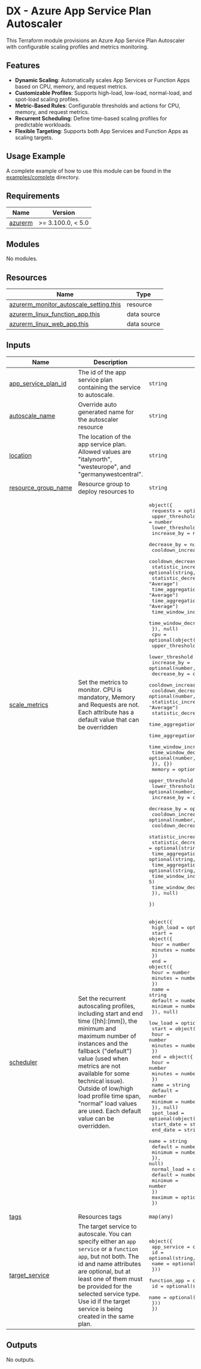 # DX - Azure App Service Plan Autoscaler

This Terraform module provisions an Azure App Service Plan Autoscaler with configurable scaling profiles and metrics monitoring.

## Features

- **Dynamic Scaling**: Automatically scales App Services or Function Apps based on CPU, memory, and request metrics.
- **Customizable Profiles**: Supports high-load, low-load, normal-load, and spot-load scaling profiles.
- **Metric-Based Rules**: Configurable thresholds and actions for CPU, memory, and request metrics.
- **Recurrent Scheduling**: Define time-based scaling profiles for predictable workloads.
- **Flexible Targeting**: Supports both App Services and Function Apps as scaling targets.

## Usage Example

A complete example of how to use this module can be found in the [examples/complete](https://github.com/pagopa-dx/terraform-azurerm-azure-app-service-plan-autoscaler/tree/main/examples/complete) directory.

<!-- markdownlint-disable -->
<!-- BEGIN_TF_DOCS -->
## Requirements

| Name | Version |
|------|---------|
| <a name="requirement_azurerm"></a> [azurerm](#requirement\_azurerm) | >= 3.100.0, < 5.0 |

## Modules

No modules.

## Resources

| Name | Type |
|------|------|
| [azurerm_monitor_autoscale_setting.this](https://registry.terraform.io/providers/hashicorp/azurerm/latest/docs/resources/monitor_autoscale_setting) | resource |
| [azurerm_linux_function_app.this](https://registry.terraform.io/providers/hashicorp/azurerm/latest/docs/data-sources/linux_function_app) | data source |
| [azurerm_linux_web_app.this](https://registry.terraform.io/providers/hashicorp/azurerm/latest/docs/data-sources/linux_web_app) | data source |

## Inputs

| Name | Description | Type | Default | Required |
|------|-------------|------|---------|:--------:|
| <a name="input_app_service_plan_id"></a> [app\_service\_plan\_id](#input\_app\_service\_plan\_id) | The id of the app service plan containing the service to autoscale. | `string` | n/a | yes |
| <a name="input_autoscale_name"></a> [autoscale\_name](#input\_autoscale\_name) | Override auto generated name for the autoscaler resource | `string` | `null` | no |
| <a name="input_location"></a> [location](#input\_location) | The location of the app service plan. Allowed values are "italynorth", "westeurope", and "germanywestcentral". | `string` | n/a | yes |
| <a name="input_resource_group_name"></a> [resource\_group\_name](#input\_resource\_group\_name) | Resource group to deploy resources to | `string` | n/a | yes |
| <a name="input_scale_metrics"></a> [scale\_metrics](#input\_scale\_metrics) | Set the metrics to monitor. CPU is mandatory, Memory and Requests are not. Each attribute has a default value that can be overridden | <pre>object({<br/>    requests = optional(object({<br/>      upper_threshold           = number<br/>      lower_threshold           = number<br/>      increase_by               = number<br/>      decrease_by               = number<br/>      cooldown_increase         = optional(number, 1)<br/>      cooldown_decrease         = optional(number, 10)<br/>      statistic_increase        = optional(string, "Average")<br/>      statistic_decrease        = optional(string, "Average")<br/>      time_aggregation_increase = optional(string, "Average")<br/>      time_aggregation_decrease = optional(string, "Average")<br/>      time_window_increase      = optional(number, 1)<br/>      time_window_decrease      = optional(number, 1)<br/>    }), null)<br/>    cpu = optional(object({<br/>      upper_threshold           = optional(number, 80)<br/>      lower_threshold           = optional(number, 20)<br/>      increase_by               = optional(number, 1)<br/>      decrease_by               = optional(number, 1)<br/>      cooldown_increase         = optional(number, 1)<br/>      cooldown_decrease         = optional(number, 20)<br/>      statistic_increase        = optional(string, "Average")<br/>      statistic_decrease        = optional(string, "Average")<br/>      time_aggregation_increase = optional(string, "Average")<br/>      time_aggregation_decrease = optional(string, "Average")<br/>      time_window_increase      = optional(number, 5)<br/>      time_window_decrease      = optional(number, 5)<br/>    }), {})<br/>    memory = optional(object({<br/>      upper_threshold           = optional(number, 70)<br/>      lower_threshold           = optional(number, 20)<br/>      increase_by               = optional(number, 1)<br/>      decrease_by               = optional(number, 1)<br/>      cooldown_increase         = optional(number, 1)<br/>      cooldown_decrease         = optional(number, 5)<br/>      statistic_increase        = optional(string, "Average")<br/>      statistic_decrease        = optional(string, "Average")<br/>      time_aggregation_increase = optional(string, "Average")<br/>      time_aggregation_decrease = optional(string, "Average")<br/>      time_window_increase      = optional(number, 5)<br/>      time_window_decrease      = optional(number, 5)<br/>    }), null)<br/>  })</pre> | <pre>{<br/>  "cpu": {<br/>    "cooldown_decrease": 20,<br/>    "cooldown_increase": 1,<br/>    "decrease_by": 1,<br/>    "increase_by": 1,<br/>    "lower_threshold": 20,<br/>    "statistic_decrease": "Average",<br/>    "statistic_increase": "Average",<br/>    "time_aggregation_decrease": "Average",<br/>    "time_aggregation_increase": "Average",<br/>    "time_window_decrease": 5,<br/>    "time_window_increase": 5,<br/>    "upper_threshold": 80<br/>  },<br/>  "memory": null,<br/>  "requests": null<br/>}</pre> | no |
| <a name="input_scheduler"></a> [scheduler](#input\_scheduler) | Set the recurrent autoscaling profiles, including start and end time ([hh]:[mm]), the minimum and maximum number of instances and the fallback ("default") value (used when metrics are not available for some technical issue). Outside of low/high load profile time span, "normal" load values are used. Each default value can be overridden. | <pre>object({<br/>    high_load = optional(object({<br/>      start = object({<br/>        hour    = number<br/>        minutes = number<br/>      })<br/>      end = object({<br/>        hour    = number<br/>        minutes = number<br/>      })<br/>      name    = string<br/>      default = number<br/>      minimum = number<br/>    }), null)<br/>    low_load = optional(object({<br/>      start = object({<br/>        hour    = number<br/>        minutes = number<br/>      })<br/>      end = object({<br/>        hour    = number<br/>        minutes = number<br/>      })<br/>      name    = string<br/>      default = number<br/>      minimum = number<br/>    }), null)<br/>    spot_load = optional(object({<br/>      start_date = string<br/>      end_date   = string<br/>      name       = string<br/>      default    = number<br/>      minimum    = number<br/>    }), null)<br/>    normal_load = object({<br/>      default = number<br/>      minimum = number<br/>    })<br/>    maximum = optional(number, 30)<br/>  })</pre> | <pre>{<br/>  "high_load": {<br/>    "default": 12,<br/>    "end": {<br/>      "hour": 22,<br/>      "minutes": 59<br/>    },<br/>    "minimum": 4,<br/>    "name": "high_load_profile",<br/>    "start": {<br/>      "hour": 19,<br/>      "minutes": 30<br/>    }<br/>  },<br/>  "low_load": {<br/>    "default": 10,<br/>    "end": {<br/>      "hour": 5,<br/>      "minutes": 0<br/>    },<br/>    "minimum": 2,<br/>    "name": "low_load_profile",<br/>    "start": {<br/>      "hour": 23,<br/>      "minutes": 0<br/>    }<br/>  },<br/>  "maximum": 30,<br/>  "normal_load": {<br/>    "default": 11,<br/>    "minimum": 3<br/>  }<br/>}</pre> | no |
| <a name="input_tags"></a> [tags](#input\_tags) | Resources tags | `map(any)` | n/a | yes |
| <a name="input_target_service"></a> [target\_service](#input\_target\_service) | The target service to autoscale. You can specify either an `app service` or a `function app`, but not both. The id and name attributes are optional, but at least one of them must be provided for the selected service type. Use id if the target service is being created in the same plan. | <pre>object({<br/>    app_service = optional(object({<br/>      id   = optional(string, null)<br/>      name = optional(string, null)<br/>    }))<br/>    function_app = optional(object({<br/>      id   = optional(string, null)<br/>      name = optional(string, null)<br/>    }))<br/>  })</pre> | n/a | yes |

## Outputs

No outputs.
<!-- END_TF_DOCS -->
